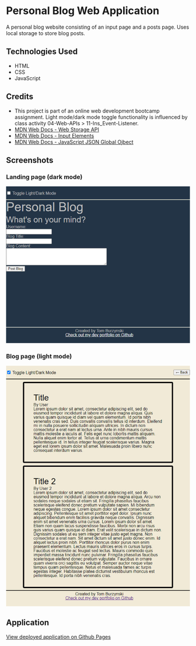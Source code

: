 # Personal Blog Web Application

A personal blog website consisting of an input page and a posts page. Uses local storage to store blog posts.

## Technologies Used

- HTML
- CSS
- JavaScript

## Credits

- This project is part of an online web development bootcamp assignment. Light mode/dark mode toggle functionality is influenced by class activity 04-Web-APIs > 11-Ins_Event-Listener.
- [MDN Web Docs - Web Storage API](https://developer.mozilla.org/en-US/docs/Web/API/Web_Storage_API)
- [MDN Web Docs - Input Elements](https://developer.mozilla.org/en-US/docs/Web/HTML/Element/input)
- [MDN Web Docs - JavaScript JSON Global Ojbect](https://developer.mozilla.org/en-US/docs/Web/JavaScript/Reference/Global_Objects/JSON)

## Screenshots

### Landing page (dark mode)

![Personal blog landing page](/assets/images/landing-page-screenshot.jpg)

### Blog page (light mode)

![Personal blog landing page](/assets/images/blog-page-screenshot.jpg)

## Application

[View deployed application on Github Pages](https://tburzynski2.github.io/personal-blog/)
